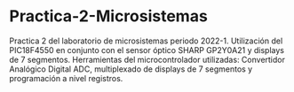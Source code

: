 # Practica-2-Microsistemas
Practica 2 del laboratorio de microsistemas periodo 2022-1.
Utilización del PIC18F4550 en conjunto con el sensor óptico SHARP GP2Y0A21 y displays de 7 segmentos.
Herramientas del microcontrolador utilizadas: Convertidor Analógico Digital ADC, multiplexado de displays de 7 segmentos y programación a nivel registros.

